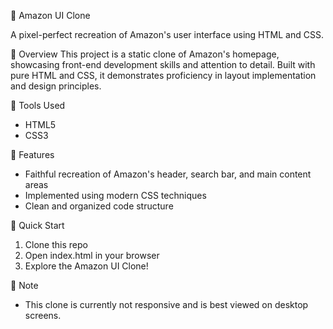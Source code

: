 🛒 Amazon UI Clone

A pixel-perfect recreation of Amazon's user interface using HTML and CSS.

🌟 Overview
This project is a static clone of Amazon's homepage, showcasing front-end development skills and attention to detail. Built with pure HTML and CSS, it demonstrates proficiency in layout implementation and design principles.

🔨 Tools Used

- HTML5
- CSS3

🎨 Features

- Faithful recreation of Amazon's header, search bar, and main content areas
- Implemented using modern CSS techniques
- Clean and organized code structure

🚀 Quick Start

1. Clone this repo
2. Open index.html in your browser
3. Explore the Amazon UI Clone!

📌 Note
- This clone is currently not responsive and is best viewed on desktop screens.
